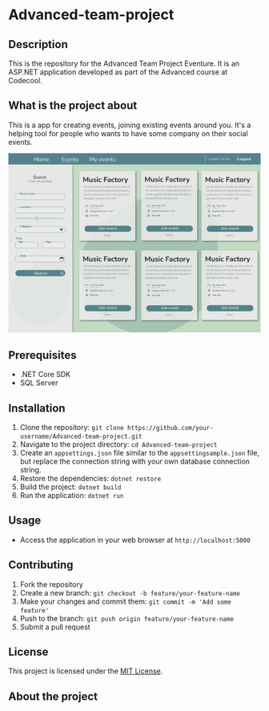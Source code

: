 # Advanced-team-project

## Description
This is the repository for the Advanced Team Project Eventure. It is an ASP.NET application developed as part of the Advanced course at Codecool.

## What is the project about
This is a app for creating events, joining existing events around you. It's a helping tool for people who wants to have some company on their social events. 

![image](eventure.jpg)

## Prerequisites
- .NET Core SDK
- SQL Server

## Installation
1. Clone the repository: `git clone https://github.com/your-username/Advanced-team-project.git`
2. Navigate to the project directory: `cd Advanced-team-project`
3. Create an `appsettings.json` file similar to the `appsettingsample.json` file, but replace the connection string with your own database connection string.
4. Restore the dependencies: `dotnet restore`
5. Build the project: `dotnet build`
6. Run the application: `dotnet run`

## Usage
- Access the application in your web browser at `http://localhost:5000`

## Contributing
1. Fork the repository
2. Create a new branch: `git checkout -b feature/your-feature-name`
3. Make your changes and commit them: `git commit -m 'Add some feature'`
4. Push to the branch: `git push origin feature/your-feature-name`
5. Submit a pull request

## License
This project is licensed under the [MIT License](LICENSE).

## About the project

